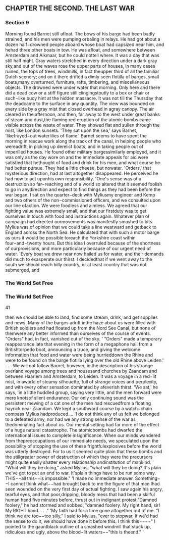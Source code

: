 ## CHAPTER THE SECOND. THE LAST WAR

### Section 9

Morning found Barnet still afloat. The bows of his barge had been badly strained, and his men were pumping orbaling in relays. He had got about a dozen half−drowned people aboard whose boat had capsized near him, and hehad three other boats in tow. He was afloat, and somewhere between Amsterdam and Alkmaar, but he could nottell where. It was a day that was still half night. Gray waters stretched in every direction under a dark gray sky,and out of the waves rose the upper parts of houses, in many cases ruined, the tops of trees, windmills, in fact theupper third of all the familiar Dutch scenery; and on it there drifted a dimly seen flotilla of barges, small boats,many overturned, furniture, rafts, timbering, and miscellaneous objects.
The drowned were under water that morning. Only here and there did a dead cow or a stiff figure still clingingstoutly to a box or chair or such−like buoy hint at the hidden massacre. It was not till the Thursday that the deadcame to the surface in any quantity. The view was bounded on every side by a gray mist that closed overhead in agray canopy. The air cleared in the afternoon, and then, far away to the west under great banks of steam and dust,the flaming red eruption of the atomic bombs came visible across the waste of water.
They showed flat and sullen through the mist, like London sunsets. 'They sat upon the sea,' says Barnet, 'likefrayed−out waterlilies of flame.'
Barnet seems to have spent the morning in rescue work along the track of the canal, in helping people who wereadrift, in picking up derelict boats, and in taking people out of imperilled houses. He found other military bargessimilarly employed, and it was only as the day wore on and the immediate appeals for aid were satisfied that hethought of food and drink for his men, and what course he had better pursue. They had a little cheese, but nowater. 'Orders,' that mysterious direction, had at last altogether disappeared. He perceived he had now to act uponhis own responsibility.
'One's sense was of a destruction so far−reaching and of a world so altered that it seemed foolish to go in anydirection and expect to find things as they had been before the war began. I sat on the quarter−deck with Myliusmy engineer and Kemp and two others of the non−commissioned officers, and we consulted upon our line ofaction. We were foodless and aimless. We agreed that our fighting value was extremely small, and that our firstduty was to get ourselves in touch with food and instructions again. Whatever plan of campaign had directed ourmovements was manifestly smashed to bits. Mylius was of opinion that we could take a line westward and getback to England across the North Sea. He calculated that with such a motor barge as ours it would be possible toreach the Yorkshire coast within four−and−twenty hours. But this idea I overruled because of the shortness of ourprovisions, and more particularly because of our urgent need of water.
'Every boat we drew near now hailed us for water, and their demands did much to exasperate our thirst. I decidedthat if we went away to the south we should reach hilly country, or at least country that was not submerged, and
### The World Set Free

### The World Set Free
41


then we should be able to land, find some stream, drink, and get supplies and news. Many of the barges adrift inthe haze about us were filled with British soldiers and had floated up from the Nord See Canal, but none of themwere any better informed than ourselves of the course of events. "Orders" had, in fact, vanished out of the sky.
' "Orders" made a temporary reappearance late that evening in the form of a megaphone hail from a Britishtorpedo boat, announcing a truce, and giving the welcome information that food and water were being hurrieddown the Rhine and were to be found on the barge flotilla lying over the old Rhine above Leiden.' . . .
We will not follow Barnet, however, in the description of his strange overland voyage among trees and housesand churches by Zaandam and between Haarlem and Amsterdam, to Leiden. It was a voyage in a red−lit mist, in aworld of steamy silhouette, full of strange voices and perplexity, and with every other sensation dominated by afeverish thirst. 'We sat,' he says, 'in a little huddled group, saying very little, and the men forward were mere knotsof silent endurance. Our only continuing sound was the persistent mewing of a cat one of the men had rescuedfrom a floating hayrick near Zaandam. We kept a southward course by a watch−chain compass Mylius hadproduced....
'I do not think any of us felt we belonged to a defeated army, nor had we any strong sense of the war as thedominating fact about us. Our mental setting had far more of the effect of a huge natural catastrophe. The atomicbombs had dwarfed the international issues to complete insignificance. When our minds wandered from thepreoccupations of our immediate needs, we speculated upon the possibility of stopping the use of these frightfulexplosives before the world was utterly destroyed. For to us it seemed quite plain that these bombs and the stillgreater power of destruction of which they were the precursors might quite easily shatter every relationship andinstitution of mankind.
' "What will they be doing," asked Mylius, "what will they be doing? It's plain we've got to put an end to war. It'splain things have to be run some way. THIS−−all this−−is impossible."
'I made no immediate answer. Something−−I cannot think what−−had brought back to me the figure of that man Ihad seen wounded on the very first day of actual fighting. I saw again his angry, tearful eyes, and that poor,dripping, bloody mess that had been a skilful human hand five minutes before, thrust out in indignant protest."Damned foolery," he had stormed and sobbed, "damned foolery. My right hand, sir! My RIGHT hand. . . ."
'My faith had for a time gone altogether out of me. "I think we are too−−too silly," I said to Mylius, "ever to stopwar. If we'd had the sense to do it, we should have done it before this. I think this−−−−" I pointed to the gauntblack outline of a smashed windmill that stuck up, ridiculous and ugly, above the blood−lit waters−−"this is theend." '